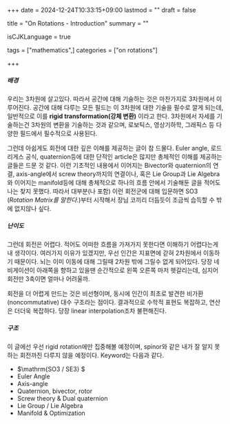 +++
date = 2024-12-24T10:33:15+09:00
lastmod = ""
draft = false

title = "On Rotations - Introduction"
summary = ""

isCJKLanguage = true

tags = ["mathematics",]
categories = ["on rotations"]

+++

##### 배경

우리는 3차원에 살고있다. 따라서 공간에 대해 기술하는 것은 마찬가지로 3차원에서 이루어진다. 공간에 대해 다루는 모든 필드는 이 3차원에 대한 기술을 필수로 깔게 되는데, 일반적으로 이를 **rigid transformation(강체 변환)** 이라고 한다. 3차원에서 자세를 기술하는건 3차원의 변환을 기술하는 것과 같으며, 로보틱스, 영상기하학, 그래픽스 등 다양한 필드에서 필수적으로 사용된다.

그런데 아쉽게도 회전에 대한 깊은 이해를 제공하는 글이 참 드물다. Euler angle, 로드리게스 공식, quaternion등에 대한 단적인 article은 많지만 총체적인 이해를 제공하는 글들은 드문 것 같다. 이런 기초적인 내용에서 이어지는 Bivector와 quaternion의 연결, axis-angle에서 screw theory까지의 연결이나, 혹은 Lie Group과 Lie Algebra와 이어지는 manifold등에 대해 총체적으로 하나의 흐름 안에서 기술해둔 글을 적어도 나는 찾지 못했다. 따라서 대부분(나 포함) 이런 회전군에 대해 입문하면 $\mathrm{SO3}$ (*Rotation Matrix를 말한다.*)부터 시작해서 장님 코끼리 더듬듯이 조금씩 습득할 수 밖에 없지않나 싶다.

##### 난이도

그런데 회전은 어렵다. 적어도 어떠한 흐름을 가져가지 못한다면 이해하기 어렵다는게 내 생각이다. 여러가지 이유가 있겠지만, 우선 인간은 지표면에 갇혀 2차원에서 이동하기 때문이다. 뇌는 이미 이동에 대해 그릴때 2차원 밖에 그릴수 없게 되어있다. 당장 네비게이션이 아래쪽을 향하고 있을땐 순간적으로 왼쪽 오른쪽 마저 헷갈리는데, 심지어 회전만 3축이면 얼마나 어려울까.

회전을 더 어렵게 만드는 것은 비선형이며, 동시에 인간이 최초로 발견한 비가환(noncommutative) 대수 구조라는 점이다. 결과적으로 수학적 표현도 복잡하고, 연산은 더더욱 복잡하다. 당장 linear interpolation조차 불편해진다.

##### 구조

이 글에선 우선 rigid rotation에만 집중해볼 예정이며, spinor와 같은 내가 잘 알지 못하는 회전까진 다루지 않을 예정이다. Keyword는 다음과 같다.

- $\mathrm{SO3 / SE3} $
- Euler Angle
- Axis-angle
- Quaternion, bivector, rotor
- Screw theory & Dual quaternion
- Lie Group / Lie Algebra
- Manifold & Optimization
